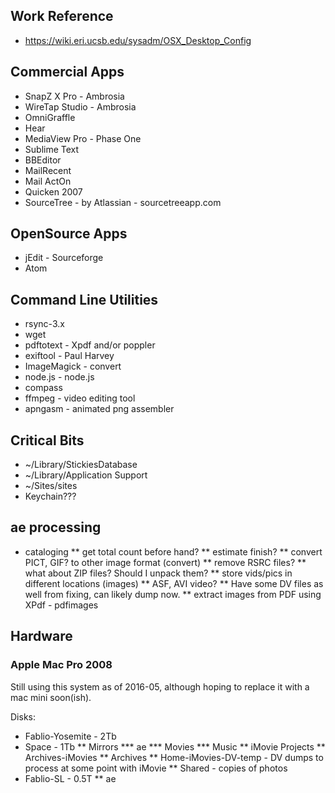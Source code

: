 ## Work Reference
* https://wiki.eri.ucsb.edu/sysadm/OSX_Desktop_Config

## Commercial Apps
* SnapZ X Pro - Ambrosia
* WireTap Studio - Ambrosia
* OmniGraffle
* Hear
* MediaView Pro - Phase One
* Sublime Text
* BBEditor
* MailRecent
* Mail ActOn
* Quicken 2007
* SourceTree - by Atlassian - sourcetreeapp.com

## OpenSource Apps
* jEdit - Sourceforge
* Atom

## Command Line Utilities
* rsync-3.x
* wget
* pdftotext - Xpdf and/or poppler
* exiftool - Paul Harvey
* ImageMagick - convert
* node.js - node.js
* compass
* ffmpeg - video editing tool
* apngasm - animated png assembler

## Critical Bits
* ~/Library/StickiesDatabase
* ~/Library/Application Support
* ~/Sites/sites
* Keychain???

## ae processing
* cataloging
** get total count before hand?
** estimate finish?
** convert PICT, GIF? to other image format (convert)
** remove RSRC files?
** what about ZIP files?  Should I unpack them?
** store vids/pics in different locations (images)
** ASF, AVI video?
** Have some DV files as well from fixing, can likely dump now.
** extract images from PDF using XPdf - pdfimages

## Hardware
### Apple Mac Pro 2008
Still using this system as of 2016-05, although hoping to replace it with a mac mini soon(ish).

Disks:
* Fablio-Yosemite - 2Tb
* Space - 1Tb
** Mirrors
*** ae
*** Movies
*** Music
** iMovie Projects
** Archives-iMovies
** Archives
** Home-iMovies-DV-temp - DV dumps to process at some point with iMovie
** Shared - copies of photos
* Fablio-SL - 0.5T
** ae


